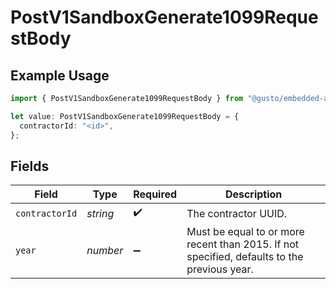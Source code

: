# PostV1SandboxGenerate1099RequestBody

## Example Usage

```typescript
import { PostV1SandboxGenerate1099RequestBody } from "@gusto/embedded-api/models/operations/postv1sandboxgenerate1099.js";

let value: PostV1SandboxGenerate1099RequestBody = {
  contractorId: "<id>",
};
```

## Fields

| Field                                                                                        | Type                                                                                         | Required                                                                                     | Description                                                                                  |
| -------------------------------------------------------------------------------------------- | -------------------------------------------------------------------------------------------- | -------------------------------------------------------------------------------------------- | -------------------------------------------------------------------------------------------- |
| `contractorId`                                                                               | *string*                                                                                     | :heavy_check_mark:                                                                           | The contractor UUID.                                                                         |
| `year`                                                                                       | *number*                                                                                     | :heavy_minus_sign:                                                                           | Must be equal to or more recent than 2015. If not specified, defaults to the previous year.<br/> |
